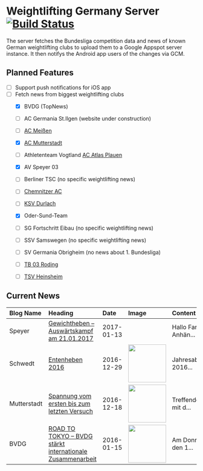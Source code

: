 # Weightlifting Germany Server [![Build Status](https://travis-ci.org/WGierke/weightlifting_germany_server.svg?branch=master)](https://travis-ci.org/WGierke/weightlifting_germany_server)

The server fetches the Bundesliga competition data and news of known German weightlifting clubs to upload them to a Google Appspot server instance.
It then notifys the Android app users of the changes via GCM.

## Planned Features
- [ ] Support push notifications for iOS app  
- [ ] Fetch news from biggest weightlifting clubs
    - [X] BVDG (TopNews)
    - [ ] AC Germania St.Ilgen (website under construction)
    - [ ] [AC Meißen](http://www.ac-meissen.de/index.php?start=1)
    - [X] [AC Mutterstadt](http://www.ac-mutterstadt.de/index.php?start=1)
    - [ ] Athletenteam Vogtland [AC Atlas Plauen](https://acatlas.wordpress.com/)
    - [X] AV Speyer 03
    - [ ] Berliner TSC (no specific weightlifting news)
    - [ ] [Chemnitzer AC](http://chemnitzer-athletenclub.de/aktuelles/news/page/1/)
    - [ ] [KSV Durlach](http://ksvdurlach.de/news?page_n54=1)
    - [X] Oder-Sund-Team
    - [ ] SG Fortschritt Eibau (no specific weightlifting news)
    - [ ] SSV Samswegen (no specific weightlifting news)
    - [ ] SV Germania Obrigheim (no news about 1. Bundesliga)
    - [ ] [TB 03 Roding](http://www.tb03-gewichtheben.de/page/1/)
    - [ ] [TSV Heinsheim](http://gewichtheben.tsv-heinsheim.de/index.php?start=1)


## Current News

| Blog Name   | Heading                                                                                                                                                   | Date       | Image                                                                                                                   | Content                 |
|:------------|:----------------------------------------------------------------------------------------------------------------------------------------------------------|:-----------|:------------------------------------------------------------------------------------------------------------------------|:------------------------|
| Speyer      | [Gewichtheben – Auswärtskampf am 21.01.2017](http://www.av03-speyer.de/2017/01/gewichtheben-auswaertskampf-am-21-01-2017/)                                | 2017-01-13 |                                                                                                                         | Hallo Fans und Anhän... |
| Schwedt     | [Entenheben 2016](http://gewichtheben.blauweiss65-schwedt.de/?p=7366)                                                                                     | 2016-12-29 | <img src='http://gewichtheben.blauweiss65-schwedt.de/wp-content/uploads/2016/12/Entenheben-300x218.jpg' width='100px'/> | Jahresabschluss 2016... |
| Mutterstadt | [Spannung vom ersten bis zum letzten Versuch](http://www.ac-mutterstadt.de/index.php?start=0&heading=ccf90d8a326f9d6e46db4b84a3c8a1751482015600.0)        | 2016-12-18 | <img src='http://www.ac-mutterstadt.de//images/Protroding.jpg' width='100px'/>                                          | Treffender als mit d... |
| BVDG        | [ROAD TO TOKYO – BVDG stärkt internationale Zusammenarbeit](http://www.german-weightlifting.de/road-to-tokyo-bvdg-staerkt-internationale-zusammenarbeit/) | 2016-01-15 | <img src='http://www.german-weightlifting.de/wp-content/uploads/2017/01/image003.jpg' width='100px'/>                   | Am Donnerstag, den 1... |